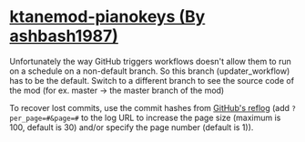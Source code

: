 # [ktanemod-pianokeys (By ashbash1987)](https://github.com/ashbash1987/ktanemod-pianokeys)

Unfortunately the way GitHub triggers workflows doesn't allow them to run on a schedule on a non-default branch. So this branch (updater_workflow) has to be the default. Switch to a different branch to see the source code of the mod (for ex. master -> the master branch of the mod)

To recover lost commits, use the commit hashes from [GitHub's reflog](https://api.github.com/repos/KtaneModules/ktanemod-pianokeys-ashbash1987/events) (add `?per_page=#&page=#` to the log URL to increase the page size (maximum is 100, default is 30) and/or specify the page number (default is 1)).
